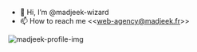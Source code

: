 - 👋 Hi, I’m @madjeek-wizard
- 📫 How to reach me <<<web-agency@madjeek.fr>>>


![madjeek-profile-img](https://user-images.githubusercontent.com/83957788/168566487-bb8996b8-fa25-4d9f-97b6-f782f39e6522.jpg)

<!---
madjeek-web/madjeek-web is a ✨ special ✨ repository because its `README.md` (this file) appears on your GitHub profile.
You can click the Preview link to take a look at your changes.
--->
